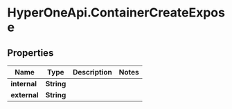 # HyperOneApi.ContainerCreateExpose

## Properties
Name | Type | Description | Notes
------------ | ------------- | ------------- | -------------
**internal** | **String** |  | 
**external** | **String** |  | 


